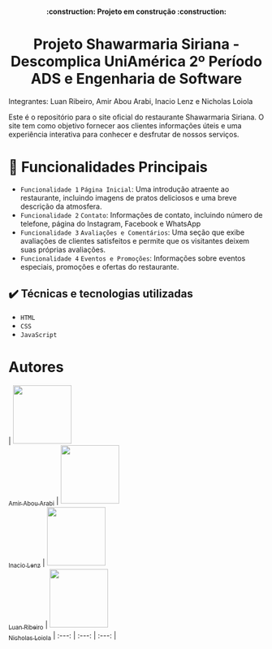 <h4 align="center"> 
    :construction:  Projeto em construção  :construction:
</h4>

<h1 align="center"> Projeto Shawarmaria Siriana - Descomplica UniAmérica 2º Período ADS e Engenharia de Software </h1>

Integrantes: Luan Ribeiro, Amir Abou Arabi, Inacio Lenz e Nicholas Loiola

Este é o repositório para o site oficial do restaurante Shawarmaria Siriana. O site tem como objetivo fornecer aos clientes informações úteis e uma experiência interativa para conhecer e desfrutar de nossos serviços.

# :hammer: Funcionalidades Principais

- `Funcionalidade 1` `Página Inicial`: Uma introdução atraente ao restaurante, incluindo imagens de pratos deliciosos e uma breve descrição da atmosfera.
- `Funcionalidade 2` `Contato`: Informações de contato, incluindo número de telefone, página do Instagram, Facebook e WhatsApp
- `Funcionalidade 3` `Avaliações e Comentários`: Uma seção que exibe avaliações de clientes satisfeitos e permite que os visitantes deixem suas próprias avaliações.
- `Funcionalidade 4` `Eventos e Promoções`: Informações sobre eventos especiais, promoções e ofertas do restaurante.

## ✔️ Técnicas e tecnologias utilizadas

- ``HTML``
- ``CSS``
- ``JavaScript``

# Autores

| [<img loading="lazy" src="https://avatars.githubusercontent.com/u/143560024?v=4" width=115><br><sub>Amir Abou Arabi</sub>](https://https://github.com/amir) |  [<img loading="lazy" src="https://avatars.githubusercontent" width=115><br><sub>Inacio Lenz</sub>](https://github.com/inacio) |  [<img loading="lazy" src="https://avatars.githubusercontent.com/u/60857330?v=4" width=115><br><sub>Luan Ribeiro</sub>](https://github.com/lfg-Ribeiro) |  [<img loading="lazy" src="https://avatars.githubusercontent" width=115><br><sub>Nicholas Loiola</sub>](https://github.com/nicholas)
| :---: | :---: | :---: |